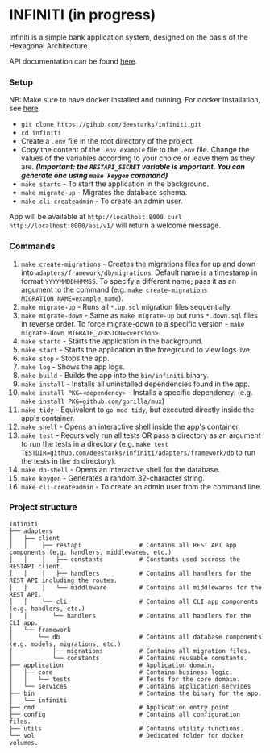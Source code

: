 # INFINITI (in progress)

Infiniti is a simple bank application system, designed on the basis of the Hexagonal Architecture.

API documentation can be found [here](https://documenter.getpostman.com/view/14444131/UVyswvHJ).

### Setup

NB: Make sure to have docker installed and running. For docker installation, see [here](https://docs.docker.com/get-docker/).

- `git clone https://gihub.com/deestarks/infiniti.git`
- `cd infiniti`
- Create a `.env` file in the root directory of the project.
- Copy the content of the `.env.example` file to the `.env` file. Change the values of the variables according to your choice or leave them as they are. ***(Important: the `RESTAPI_SECRET` variable is important. You can generate one using `make keygen` command)***
- `make startd` - To start the application in the background.
- `make migrate-up` - Migrates the database schema.
- `make cli-createadmin` - To create an admin user.

App will be available at `http://localhost:8000`. `curl http://localhost:8000/api/v1/` will return a welcome message.


### Commands
1. `make create-migrations` - Creates the migrations files for up and down into `adapters/framework/db/migrations`. Default name is a timestamp in format `YYYYMMDDHHMMSS`. To specify a different name, pass it as an argument to the command (e.g. `make create-migrations MIGRATION_NAME=example_name`).
2. `make migrate-up` - Runs all `*.up.sql` migration files sequentially.
3. `make migrate-down` - Same as `make migrate-up` but runs `*.down.sql` files in reverse order. To force migrate-down to a specific version - `make migrate-down MIGRATE_VERSION=<version>`.
4. `make startd` - Starts the application in the background.
5. `make start` - Starts the application in the foreground to view logs live.
6. `make stop` - Stops the app.
7. `make log` - Shows the app logs.
8. `make build` - Builds the app into the `bin/infiniti` binary.
9. `make install` - Installs all uninstalled dependencies found in the app.
10. `make install PKG=<dependency>` - Installs a specific dependency. (e.g. `make install PKG=github.com/gorilla/mux`)
11. `make tidy` - Equivalent to `go mod tidy`, but executed directly inside the app's container.
12. `make shell` - Opens an interactive shell inside the app's container.
13. `make test` - Recursively run all tests OR pass a directory as an argument to run the tests in a directory (e.g. `make test TESTDIR=github.com/deestarks/infiniti/adapters/framework/db` to run the tests in the `db` directory).
14. `make db-shell` - Opens an interactive shell for the database.
15. `make keygen` - Generates a random 32-character string.
16. `make cli-createadmin` - To create an admin user from the command line.


### Project structure
```
infiniti
├── adapters
│   ├── client
│   │    ├── restapi                # Contains all REST API app components (e.g. handlers, middlewares, etc.)
│   │    │   ├── constants          # Constants used accross the RESTAPI client.
│   │    │   ├── handlers           # Contains all handlers for the REST API including the routes.
│   │    │   └── middleware         # Contains all middlewares for the REST API.
│   │    └── cli                    # Contains all CLI app components (e.g. handlers, etc.)
│   │       └── handlers            # Contains all handlers for the CLI app.
│   └── framework
│       └── db                      # Contains all database components (e.g. models, migrations, etc.)
│           ├── migrations          # Contains all migration files.
│           └── constants           # Contains reusable constants.
├── application                     # Application domain.
│   ├── core                        # Contains business logic.
│   │   └── tests                   # Tests for the core domain.
│   └── services                    # Contains application services
├── bin                             # Contains the binary for the app.
│   └── infiniti
├── cmd                             # Application entry point.
├── config                          # Contains all configuration files.
├── utils                           # Contains utility functions.
└── vol                             # Dedicated folder for docker volumes.
```
